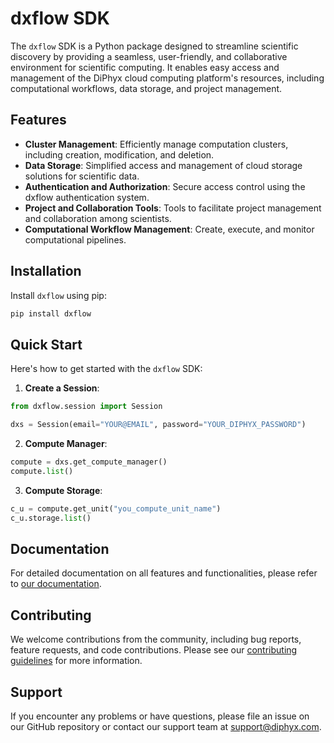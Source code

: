 # dxflow SDK

The `dxflow` SDK is a Python package designed to streamline scientific discovery by providing a seamless, user-friendly, and collaborative environment for scientific computing. It enables easy access and management of the DiPhyx cloud computing platform's resources, including computational workflows, data storage, and project management.

## Features

- **Cluster Management**: Efficiently manage computation clusters, including creation, modification, and deletion.
- **Data Storage**: Simplified access and management of cloud storage solutions for scientific data.
- **Authentication and Authorization**: Secure access control using the dxflow authentication system.
- **Project and Collaboration Tools**: Tools to facilitate project management and collaboration among scientists.
- **Computational Workflow Management**: Create, execute, and monitor computational pipelines.

## Installation

Install `dxflow` using pip:

```bash
pip install dxflow
```

## Quick Start

Here's how to get started with the `dxflow` SDK:

1. **Create a Session**:

```python
from dxflow.session import Session

dxs = Session(email="YOUR@EMAIL", password="YOUR_DIPHYX_PASSWORD")
```

2. **Compute Manager**:

```python
compute = dxs.get_compute_manager()
compute.list()
```

3. **Compute Storage**:

```python
c_u = compute.get_unit("you_compute_unit_name")
c_u.storage.list()
```

## Documentation

For detailed documentation on all features and functionalities, please refer to [our documentation](#).

## Contributing

We welcome contributions from the community, including bug reports, feature requests, and code contributions. Please see our [contributing guidelines](CONTRIBUTING.md) for more information.

## Support

If you encounter any problems or have questions, please file an issue on our GitHub repository or contact our support team at support@diphyx.com.

